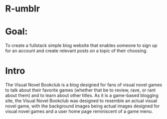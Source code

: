 # R-umblr

# Goal:
To create a fullstack simple blog website that enables someone to sign up for an account and create relevant posts on a topic of their choosing.

# Intro
The Visual Novel Bookclub is a blog designed for fans of visual novel games to talk about their favorite games (whether that be to review, rave, or rant about them) and to learn about other titles. As it is a game-based blogging site, the Visual Novel Bookclub was designed to resemble an actual visual novel game, with the background images being actual images designed for visual novel games and a user home page reminiscent of a game menu. 


